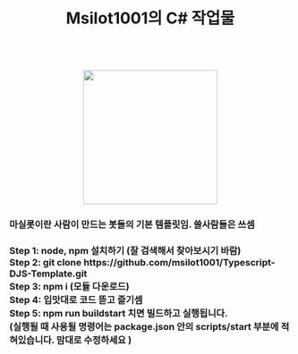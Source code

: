 <h1 align=center>
  Msilot1001의 C# 작업물
</h1>
<br/>
<h1 align=center>
  <img src='https://cdn.discordapp.com/avatars/780771337332981780/0feaddbc0e34d1d00e4f2daa39b7abf6.png?size=1024' style="width: 25vw; min-width: 300px;" />
</h1>
<h3>
  마실롯이란 사람이 만드는 봇들의 기본 템플릿임. 쓸사람들은 쓰셈
</h3>
<h3>
  Step 1: node, npm 설치하기 (잘 검색해서 찾아보시기 바람)
  <br />
  Step 2: git clone https://github.com/msilot1001/Typescript-DJS-Template.git
  <br />
  Step 3: npm i (모듈 다운로드)
  <br />
  Step 4: 입맛대로 코드 뜯고 즐기셈
  <br />
  Step 5: npm run buildstart 치면 빌드하고 실행됩니다.
  <br />
  (실행될 때 사용될 명령어는 package.json 안의 scripts/start 부분에 적혀있습니다. 맘대로 수정하세요 )
</h3>

